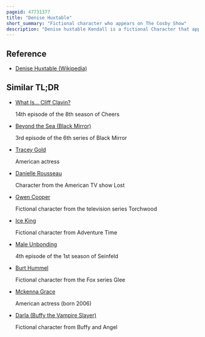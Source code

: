 ```yaml
---
pageid: 47731377
title: "Denise Huxtable"
short_summary: "Fictional character who appears on The Cosby Show"
description: "Denise huxtable Kendall is a fictional Character that appears on the american Sitcom the Cosby Show portrayed by Actress Lisa Bonet. Denise also stars in the first Season of its Spin-Off Sitcom a different World. The second-born Child of Cliff and Clair Huxtable, Denise is known for her eccentric Clothing and free-spirited, rebellious Nature, earning her a Reputation as the Huxtable Family's wild Child. Alternating between regular and recurring character, Denise appears on the sitcom on-and-off throughout its eight-year run, from its pilot 'Theo's Economic Lesson' to the seventh season episode 'Cliff and Jake', for a total of 98 episodes, after which Bonet departed for the remainder of the series."
---
```


## Reference

- [Denise Huxtable (Wikipedia)](https://en.wikipedia.org/?curid=47731377)

## Similar TL;DR

- [What Is... Cliff Clavin?](/tldr/en/what-is-cliff-clavin)

  14th episode of the 8th season of Cheers

- [Beyond the Sea (Black Mirror)](/tldr/en/beyond-the-sea-black-mirror)

  3rd episode of the 6th series of Black Mirror

- [Tracey Gold](/tldr/en/tracey-gold)

  American actress

- [Danielle Rousseau](/tldr/en/danielle-rousseau)

  Character from the American TV show Lost

- [Gwen Cooper](/tldr/en/gwen-cooper)

  Fictional character from the television series Torchwood

- [Ice King](/tldr/en/ice-king)

  Fictional character from Adventure Time

- [Male Unbonding](/tldr/en/male-unbonding)

  4th episode of the 1st season of Seinfeld

- [Burt Hummel](/tldr/en/burt-hummel)

  Fictional character from the Fox series Glee

- [Mckenna Grace](/tldr/en/mckenna-grace)

  American actress (born 2006)

- [Darla (Buffy the Vampire Slayer)](/tldr/en/darla-buffy-the-vampire-slayer)

  Fictional character from Buffy and Angel
